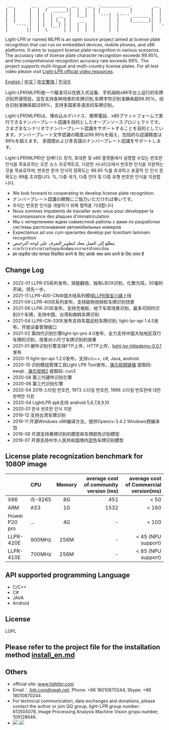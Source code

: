<pre>
 __       __    _______  __    __  .___________.        __      .______   .______      
|  |     |  |  /  _____||  |  |  | |           |       |  |     |   _  \  |   _  \     
|  |     |  | |  |  __  |  |__|  | `---|  |----`______ |  |     |  |_)  | |  |_)  |    
|  |     |  | |  | |_ | |   __   |     |  |    |______||  |     |   ___/  |      /     
|  `----.|  | |  |__| | |  |  |  |     |  |            |  `----.|  |      |  |\  \----.
|_______||__|  \______| |__|  |__|     |__|            |_______|| _|      | _| `._____|
</pre>                                                                                       

Light-LPR or named MLPR is an open source project aimed at license plate recognition that can run on embedded devices, mobile phones, and x86 platforms. It aims to support license plate recognition in various scenarios. The accuracy rate of license plate character recognition exceeds 99.95%, and the comprehensive recognition accuracy rate exceeds 99%. The project supports multi-lingual and multi-country license plates. For all test video please visit [Light-LPR official video resources](https://space.bilibili.com/1190293246).

 [ English ](en.md) | [ 中文 ](cn-zh.md) | [ 中文繁体 ](cn-tw.md)| [ 한국어 ](kr.md) 

Light-LPR(MLPR)是一个瞄准可以在嵌入式设备、手机端和x86平台上运行的车牌识别开源项目，旨在支持各种场景的车牌识别,车牌字符识别准确率超99.95%，综合识别准确率超过99%，支持多国家多语言的车牌识别。

Light-LPR(MLPR)は、埋め込みデバイス、携帯電話、x86プラットフォームで実行できるナンバープレート認識を目的としたオープンソースプロジェクトです。さまざまなシナリオでナンバープレート認識をサポートすることを目的としています。ナンバープレート文字認識の精度は99.95％を超え、包括的な認識精度は99％を超えます。 多国間および多言語のナンバープレート認識をサポートします。

Light-LPR(MLPR)은 임베디드 장치, 휴대폰 및 x86 플랫폼에서 실행할 수있는 번호판 인식을 목표로하는 오픈 소스 프로젝트로, 다양한 시나리오에서 번호판 인식을 지원하는 것을 목표로하며, 번호판 문자 인식의 정확도는 99.95 %를 초과하고 포괄적 인 인식 정확도는 99를 초과합니다. %, 다중 국가, 다중 언어 및 다중 유형 번호판 인식을 지원합니다.

- We look forward to cooperating to develop license plate recognition.
- ナンバープレート認識の開発にご協力いただければ幸いです。
- 우리는 번호판 인식을 개발하기 위해 협력을 기대합니다
- Nous sommes impatients de travailler avec vous pour développer la reconnaissance des plaques d'immatriculation
- Мы с нетерпением ждем совместной работы с вами по разработке системы распознавания автомобильных номеров
- Expectamus ad vos cum operantes develop per licentiam laminam recognition
- نتطلع إلى العمل معك لتطوير التعرف على لوحة الترخيص
- เราหวังว่าจะทำงานร่วมกับคุณเพื่อพัฒนาการจดจำป้ายทะเบียน
- हम लाइसेंस प्लेट मान्यता विकसित करने के लिए आपके साथ काम करने के लिए तत्पर हैं


## Change Log 
- 2022-01 LLPR-E5系列发布，效能翻倍，独有LBOX识别，化繁为简，50毫秒开闸，领先一步。
- 2021-11 LLPR-400-CN中国大陆系列模组[LLPR淘宝小铺](https://lightlpr.taobao.com/)上线
- 2021-09 LLPR-400E系列发布，支持路侧视频桩车牌识别场景
- 2021-06 LLPR-313E发布，支持充电桩、地下车库场景识别，最多可同时识别3个车牌。支持中国、台湾和南韩车牌识别
- 2021-04 LLPR-CN-330E发布支持车载巡检车牌识别; light-lpr-api 1.4.5发布，开放设备管理接口
- 2021-02 第四代识别引擎light-lpr-pro 4.0发布，全力支持中国大陆地区双行车牌的识别，改善对小尺寸车牌识别的效果
- 2021-01 硬件识别引擎支持FTP上传，HTTP上传，[light-lpr-httpdemo-0.0.1](https://github.com/lqian/light-lpr-httpdemo)发布
- 2020-11 light-lpr-api 1.2.0发布，支持c/c++, c#, Java, android.
- 2020-10 识别模组管理工具Light LPR Tool发布，[演示视频链接](https://pan.baidu.com/s/16D2S6StjKsv879nMFSZAmQ) 提取码: ewqb , [演示视频2](https://pan.baidu.com/s/1wV_agW71bthTpzhxKLf6cA) 提取码: cun3 
- 2020-08 第三代硬件识别引擎
- 2020-06 第三代识别引擎
- 2020-04 2019 스타일 번호판, 1973 스타일 번호판, 1996 스타일 번호판에 대한 완벽한 지원
- 2020-04 LightLPR apk支持 android 5,6,7,8,9,10
- 2020-01 한국 번호판 인식 지원
- 2019-12 支持台湾车牌识别
- 2019-11 开源Windows x86编译方法，提供Opencv-3.4.2 Windows预编译包
- 2019-08 开源支持黄牌识别的模型和车牌颜色识别模型
- 2019-07 开源支持中华人民共和国境内蓝色车牌识别模型


## License plate recognization benchmark for 1080P image

|       | CPU     |  Memory  | average cost of community version (ms)   |  average cost of Commercial version(ms) |
| :-------- | :-----    | :----:  | ----:  | ----:  |
| X86  | i5-8265   |  8G    | 451 | < 50  |
| ARM  | A53       | 1G    | 1532| < 160 |
| Huwei P20 pro| ... | 4G | - |  < 100 |
| LLPR-420E | 900MHz | 256M | - |  < 45 (NPU support) |
| LLPR-410E | 700MHz | 256M | - | < 85 (NPU support) |

## API supported programming Language
- C/C++
- C#
- JAVA
- Android

## License
LGPL

## Please refer to the project file for the installation method [install_en.md](install_en.md)
## Others
- official site: www.lightlpr.com
- Email： link.com@yeah.net, Phone: +86 18010870244,  Skype: +86 18010870244
- For technical communication, data exchanges and donations, please contact the author or join QQ group, light-LPR group number: 813505078, Image Processing Analysis Machine Vision gropu number, 109128646.
- ![](light-LPR.png) ![](109128646.png) 
